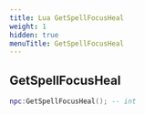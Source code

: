 ```yaml
---
title: Lua GetSpellFocusHeal
weight: 1
hidden: true
menuTitle: GetSpellFocusHeal
---
```

## GetSpellFocusHeal
```lua
npc:GetSpellFocusHeal(); -- int
```